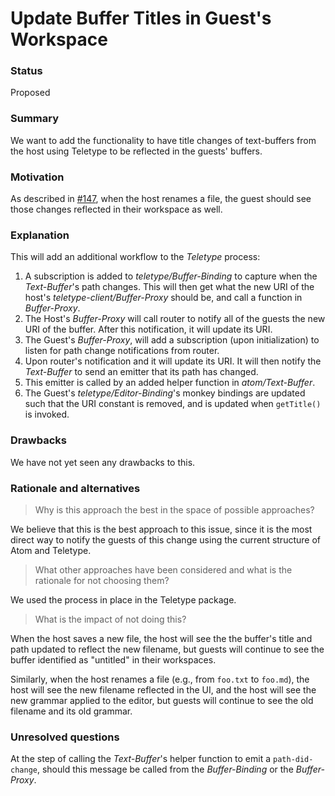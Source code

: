 # Update Buffer Titles in Guest's Workspace

### Status

Proposed

### Summary

We want to add the functionality to have title changes of text-buffers from the host using Teletype to be reflected in the guests' buffers.

### Motivation

As described in [#147](https://github.com/atom/teletype/issues/147), when the host renames a file, the guest should see those changes reflected in their workspace as well.

### Explanation

This will add an additional workflow to the _Teletype_ process:

1. A subscription is added to _teletype/Buffer-Binding_ to capture when the _Text-Buffer_'s path changes. This will then get what the new URI of the host's _teletype-client/Buffer-Proxy_ should be, and call a function in _Buffer-Proxy_.
2. The Host's _Buffer-Proxy_ will call router to notify all of the guests the new URI of the buffer. After this notification, it will update its URI.
3. The Guest's _Buffer-Proxy_, will add a subscription (upon initialization) to listen for path change notifications from router.
4. Upon router's notification and it will update its URI. It will then notify the _Text-Buffer_ to send an emitter that its path has changed.
5. This emitter is called by an added helper function in _atom/Text-Buffer_.
6. The Guest's _teletype/Editor-Binding_'s monkey bindings are updated such that the URI constant is removed, and is updated when `getTitle()` is invoked.

### Drawbacks

We have not yet seen any drawbacks to this.

### Rationale and alternatives

> Why is this approach the best in the space of possible approaches?

We believe that this is the best approach to this issue, since it is the most direct way to notify the guests of this change using the current structure of Atom and Teletype.

>What other approaches have been considered and what is the rationale for not choosing them?

We used the process in place in the Teletype package.

>What is the impact of not doing this?

When the host saves a new file, the host will see the the buffer's title and path updated to reflect the new filename, but guests will continue to see the buffer identified as "untitled" in their workspaces.

Similarly, when the host renames a file (e.g., from `foo.txt` to `foo.md`), the host will see the new filename reflected in the UI, and the host will see the new grammar applied to the editor, but guests will continue to see the old filename and its old grammar.

### Unresolved questions

At the step of calling the _Text-Buffer_'s helper function to emit a `path-did-change`, should this message be called from the _Buffer-Binding_ or the _Buffer-Proxy_. 
